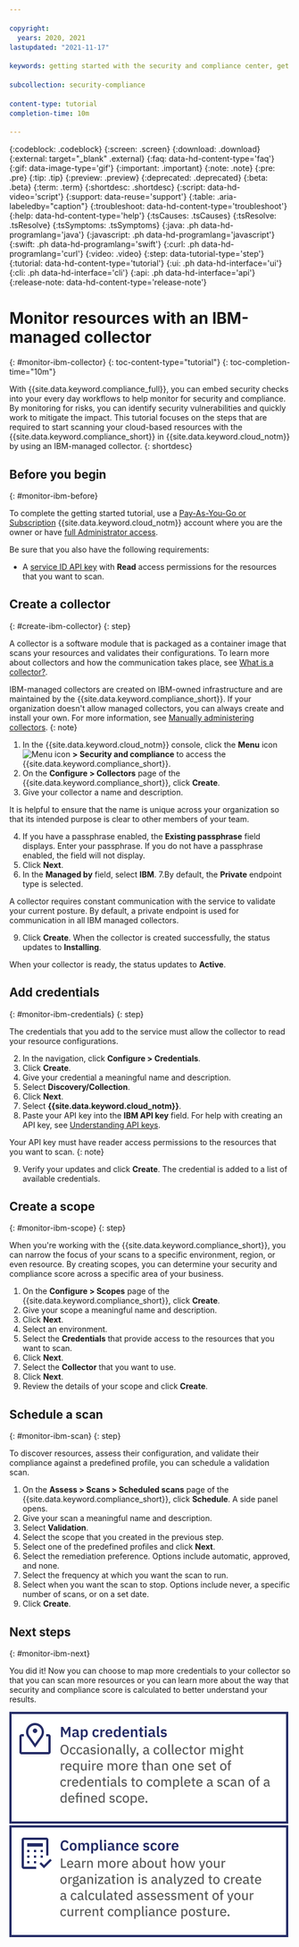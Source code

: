```yaml
---

copyright:
  years: 2020, 2021
lastupdated: "2021-11-17"

keywords: getting started with the security and compliance center, get started, security, compliance

subcollection: security-compliance

content-type: tutorial
completion-time: 10m

---
```


{:codeblock: .codeblock}
{:screen: .screen}
{:download: .download}
{:external: target="_blank" .external}
{:faq: data-hd-content-type='faq'}
{:gif: data-image-type='gif'}
{:important: .important}
{:note: .note}
{:pre: .pre}
{:tip: .tip}
{:preview: .preview}
{:deprecated: .deprecated}
{:beta: .beta}
{:term: .term}
{:shortdesc: .shortdesc}
{:script: data-hd-video='script'}
{:support: data-reuse='support'}
{:table: .aria-labeledby="caption"}
{:troubleshoot: data-hd-content-type='troubleshoot'}
{:help: data-hd-content-type='help'}
{:tsCauses: .tsCauses}
{:tsResolve: .tsResolve}
{:tsSymptoms: .tsSymptoms}
{:java: .ph data-hd-programlang='java'}
{:javascript: .ph data-hd-programlang='javascript'}
{:swift: .ph data-hd-programlang='swift'}
{:curl: .ph data-hd-programlang='curl'}
{:video: .video}
{:step: data-tutorial-type='step'}
{:tutorial: data-hd-content-type='tutorial'}
{:ui: .ph data-hd-interface='ui'}
{:cli: .ph data-hd-interface='cli'}
{:api: .ph data-hd-interface='api'}
{:release-note: data-hd-content-type='release-note'}


# Monitor resources with an IBM-managed collector
{: #monitor-ibm-collector}
{: toc-content-type="tutorial"}
{: toc-completion-time="10m"}

With {{site.data.keyword.compliance_full}}, you can embed security checks into your every day workflows to help monitor for security and compliance. By monitoring for risks, you can identify security vulnerabilities and quickly work to mitigate the impact. This tutorial focuses on the steps that are required to start scanning your cloud-based resources with the {{site.data.keyword.compliance_short}} in {{site.data.keyword.cloud_notm}} by using an IBM-managed collector. 
{: shortdesc}


## Before you begin
{: #monitor-ibm-before}

To complete the getting started tutorial, use a [Pay-As-You-Go or Subscription](/docs/account?topic=account-accounts) {{site.data.keyword.cloud_notm}} account where you are the owner or have [full Administrator access](/docs/account?topic=account-assign-access-resources).

Be sure that you also have the following requirements:

- A [service ID API key](/docs/account?topic=account-serviceidapikeys) with **Read** access permissions for the resources that you want to scan.



## Create a collector
{: #create-ibm-collector}
{: step}

A collector is a software module that is packaged as a container image that scans your resources and validates their configurations. To learn more about collectors and how the communication takes place, see [What is a collector?](/docs/security-compliance?topic=security-compliance-collector).

IBM-managed collectors are created on IBM-owned infrastructure and are maintained by the {{site.data.keyword.compliance_short}}. If your organization doesn't allow managed collectors, you can always create and install your own. For more information, see [Manually administering collectors](/docs/security-compliance?topic=security-compliance-collector-manual).
{: note}

1. In the {{site.data.keyword.cloud_notm}} console, click the **Menu** icon ![Menu icon](../../icons/icon_hamburger.svg) **> Security and compliance** to access the {{site.data.keyword.compliance_short}}.
2. On the **Configure > Collectors** page of the {{site.data.keyword.compliance_short}}, click **Create**.
3. Give your collector a name and description.

  It is helpful to ensure that the name is unique across your organization so that its intended purpose is clear to other members of your team.

4. If you have a passphrase enabled, the **Existing passphrase** field displays. Enter your passphrase. If you do not have a passphrase enabled, the field will not display.
5. Click **Next**.
6. In the **Managed by** field, select **IBM**.
7.By default, the **Private** endpoint type is selected.

  A collector requires constant communication with the service to validate your current posture. By default, a private endpoint is used for communication in all IBM managed collectors.

9. Click **Create**. When the collector is created successfully, the status updates to **Installing**.

When your collector is ready, the status updates to **Active**.

## Add credentials
{: #monitor-ibm-credentials}
{: step}

The credentials that you add to the service must allow the collector to read your resource configurations.

2. In the navigation, click **Configure > Credentials**.
3. Click **Create**.
4. Give your credential a meaningful name and description.
5. Select **Discovery/Collection**.
6. Click **Next**.
7. Select **{{site.data.keyword.cloud_notm}}**.
8. Paste your API key into the **IBM API key** field. For help with creating an API key, see [Understanding API keys](/docs/account?topic=account-manapikey).

  Your API key must have reader access permissions to the resources that you want to scan.
  {: note}

9. Verify your updates and click **Create**. The credential is added to a list of available credentials. 


## Create a scope
{: #monitor-ibm-scope}
{: step}

When you're working with the {{site.data.keyword.compliance_short}}, you can narrow the focus of your scans to a specific environment, region, or even resource. By creating scopes, you can determine your security and compliance score across a specific area of your business. 

1. On the **Configure > Scopes** page of the {{site.data.keyword.compliance_short}}, click **Create**.
2. Give your scope a meaningful name and description.
3. Click **Next**. 
4. Select an environment.
5. Select the **Credentials** that provide access to the resources that you want to scan.
6. Click **Next**.
7. Select the **Collector** that you want to use.
8. Click **Next**.
9. Review the details of your scope and click **Create**.



## Schedule a scan
{: #monitor-ibm-scan}
{: step}

To discover resources, assess their configuration, and validate their compliance against a predefined profile, you can schedule a validation scan.

1. On the **Assess > Scans > Scheduled scans** page of the {{site.data.keyword.compliance_short}}, click **Schedule**. A side panel opens.
2. Give your scan a meaningful name and description.
3. Select **Validation**.
4. Select the scope that you created in the previous step.
5. Select one of the predefined profiles and click **Next**.
6. Select the remediation preference. Options include automatic, approved, and none.
7. Select the frequency at which you want the scan to run.
8. Select when you want the scan to stop. Options include never, a specific number of scans, or on a set date.
9. Click **Create**.


## Next steps
{: #monitor-ibm-next}

You did it! Now you can choose to map more credentials to your collector so that you can scan more resources or you can learn more about the way that security and compliance score is calculated to better understand your results. 

[![This image is a visual link to the instructions for mapping credentials.](../images/gs-map-credentials.svg)](/docs/security-compliance?topic=security-compliance-map-credentials)     [![This image is a visual link to the conceptual information about compliance scores.](../images/gs-score.svg)](/docs/security-compliance?topic=security-compliance-view-posture)


